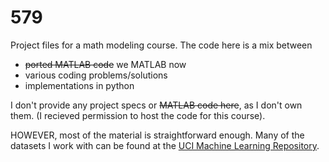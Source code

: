 # 579
Project files for a math modeling course.
The code here is a mix between
* <s>ported MATLAB code</s> we MATLAB now
* various coding problems/solutions
* implementations in python

I don't provide any project specs or <s>MATLAB code here</s>, as I don't own them.
(I recieved permission to host the code for this course).

HOWEVER, most of the material is straightforward enough. Many of the datasets I
work with can be found at the
[UCI Machine Learning Repository](http://archive.ics.uci.edu/ml/).
